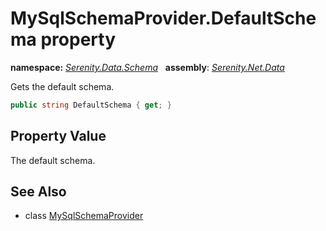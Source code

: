 # MySqlSchemaProvider.DefaultSchema property
**namespace:** *[Serenity.Data.Schema](../../README.md#serenity.data.schema-namespace)*   **assembly**: *[Serenity.Net.Data](../../README.md)*

Gets the default schema.

```csharp
public string DefaultSchema { get; }
```

## Property Value

The default schema.

## See Also

* class [MySqlSchemaProvider](../MySqlSchemaProvider.md)